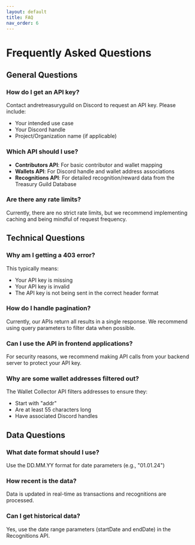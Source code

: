 ```yaml
---
layout: default
title: FAQ
nav_order: 6
---
```


# Frequently Asked Questions

## General Questions

### How do I get an API key?
Contact andretreasuryguild on Discord to request an API key. Please include:
- Your intended use case
- Your Discord handle
- Project/Organization name (if applicable)

### Which API should I use?
- **Contributors API**: For basic contributor and wallet mapping
- **Wallets API**: For Discord handle and wallet address associations
- **Recognitions API**: For detailed recognition/reward data from the Treasury Guild Database

### Are there any rate limits?
Currently, there are no strict rate limits, but we recommend implementing caching and being mindful of request frequency.

## Technical Questions

### Why am I getting a 403 error?
This typically means:
- Your API key is missing
- Your API key is invalid
- The API key is not being sent in the correct header format

### How do I handle pagination?
Currently, our APIs return all results in a single response. We recommend using query parameters to filter data when possible.

### Can I use the API in frontend applications?
For security reasons, we recommend making API calls from your backend server to protect your API key.

### Why are some wallet addresses filtered out?
The Wallet Collector API filters addresses to ensure they:
- Start with "addr"
- Are at least 55 characters long
- Have associated Discord handles

## Data Questions

### What date format should I use?
Use the DD.MM.YY format for date parameters (e.g., "01.01.24")

### How recent is the data?
Data is updated in real-time as transactions and recognitions are processed.

### Can I get historical data?
Yes, use the date range parameters (startDate and endDate) in the Recognitions API.